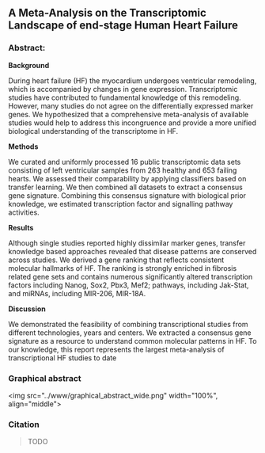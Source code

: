 ## A Meta-Analysis on the Transcriptomic Landscape of end-stage Human Heart Failure

### Abstract:

**Background**

During heart failure (HF) the myocardium undergoes ventricular remodeling, which is accompanied by changes in gene expression. Transcriptomic studies have contributed to fundamental knowledge of this remodeling. However, many studies do not agree on the differentially expressed marker genes. We hypothesized that a comprehensive meta-analysis of available studies would help to address this incongruence and provide a more unified biological understanding of the transcriptome in HF. 

**Methods**

We curated and uniformly processed 16 public transcriptomic data sets consisting of left ventricular samples from 263 healthy and 653 failing hearts. We assessed their comparability by applying classifiers based on transfer learning. We then combined all datasets to extract a consensus gene signature. Combining this consensus signature with biological prior knowledge, we estimated transcription factor and signalling pathway activities.

**Results**

Although single studies reported highly dissimilar marker genes, transfer knowledge based approaches revealed that disease patterns are conserved across studies. We derived a gene ranking that reflects consistent molecular hallmarks of HF. The ranking is strongly enriched in fibrosis related gene sets and contains numerous significantly altered transcription factors including Nanog, Sox2, Pbx3, Mef2; pathways, including Jak-Stat, and miRNAs, including MIR-206, MIR-18A.

**Discussion**

We demonstrated the feasibility of combining transcriptional studies from different technologies, years and centers. We extracted a consensus gene signature as a resource to understand common molecular patterns in HF. To our knowledge, this report represents the largest meta-analysis of transcriptional HF studies to date

### Graphical abstract

<img src="../www/graphical_abstract_wide.png" width="100%", align="middle">

### Citation
> TODO

